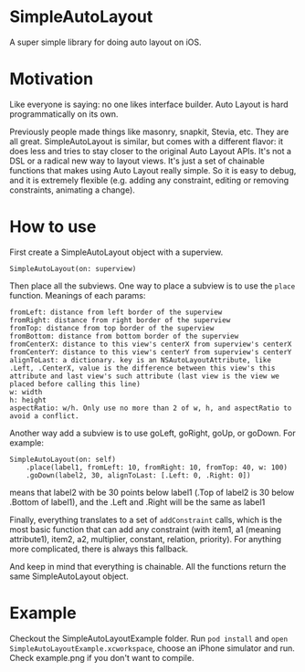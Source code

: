 SimpleAutoLayout
================

A super simple library for doing auto layout on iOS.

# Motivation

Like everyone is saying: no one likes interface builder. Auto Layout is hard programmatically on its own.

Previously people made things like masonry, snapkit, Stevia, etc. They are all great. SimpleAutoLayout is similar, but comes with a different flavor: it does less and tries to stay closer to the original Auto Layout APIs. It's not a DSL or a radical new way to layout views. It's just a set of chainable functions that makes using Auto Layout really simple. So it is easy to debug, and it is extremely flexible (e.g. adding any constraint, editing or removing constraints, animating a change).

# How to use

First create a SimpleAutoLayout object with a superview.

    SimpleAutoLayout(on: superview)

Then place all the subviews. One way to place a subview is to use the `place` function. Meanings of each params:

    fromLeft: distance from left border of the superview
    fromRight: distance from right border of the superview
    fromTop: distance from top border of the superview
    fromBottom: distance from bottom border of the superview
    fromCenterX: distance to this view's centerX from superview's centerX
    fromCenterY: distance to this view's centerY from superview's centerY
    alignToLast: a dictionary. key is an NSAutoLayoutAttribute, like .Left, .CenterX, value is the difference between this view's this attribute and last view's such attribute (last view is the view we placed before calling this line)
    w: width
    h: height
    aspectRatio: w/h. Only use no more than 2 of w, h, and aspectRatio to avoid a conflict. 

Another way add a subview is to use goLeft, goRight, goUp, or goDown. For example:

    SimpleAutoLayout(on: self)
        .place(label1, fromLeft: 10, fromRight: 10, fromTop: 40, w: 100)
        .goDown(label2, 30, alignToLast: [.Left: 0, .Right: 0])

means that label2 with be 30 points below label1 (.Top of label2 is 30 below .Bottom of label1), and the .Left and .Right will be the same as label1

Finally, everything translates to a set of `addConstraint` calls, which is the most basic function that can add any constraint (with item1, a1 (meaning attribute1), item2, a2, multiplier, constant, relation, priority). For anything more complicated, there is always this fallback.

And keep in mind that everything is chainable. All the functions return the same SimpleAutoLayout object.


# Example

Checkout the SimpleAutoLayoutExample folder. Run `pod install` and `open SimpleAutoLayoutExample.xcworkspace`, choose an iPhone simulator and run. Check example.png if you don't want to compile.


